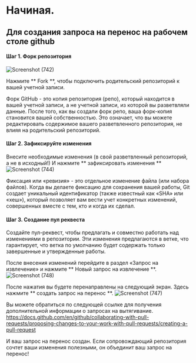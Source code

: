 
# Начиная.

## Для создания запроса на перенос на рабочем столе github

#### Шаг 1. Форк репозитория
![Screenshot (742)](https://user-images.githubusercontent.com/81237390/137702765-dad8c630-7e73-4151-84fa-4ba367c80625.png)

Нажмите ** Fork **, чтобы подключить родительский репозиторий к вашей учетной записи.

Форк GitHub - это копия репозитория (репо), который находится в вашей учетной записи, а не учетной записи, из которой вы разветвляли данные. После того, как вы создали форк репо, ваша форк-копия становится вашей собственностью. Это означает, что вы можете редактировать содержимое вашего разветвленного репозитория, не влияя на родительский репозиторий.


#### Шаг 2. Зафиксируйте изменения

Внесите необходимые изменения (в свой разветвленный репозиторий, а не в исходный!) И нажмите ** зафиксировать изменения **
![Screenshot (744)](https://user-images.githubusercontent.com/81237390/137703934-0f9d59a0-abdd-4e9c-9062-2c147a2bb70d.png)

Фиксация или «ревизия» - это отдельное изменение файла (или набора файлов). Когда вы делаете фиксацию для сохранения вашей работы, Git создает уникальный идентификатор (также известный как «SHA» или «хеш»), который позволяет вам вести учет конкретных изменений, совершенных вместе с тем, кто и когда их сделал.

#### Шаг 3. Создание пул реквеста
Создайте пул-реквест, чтобы предлагать и совместно работать над изменениями в репозитории. Эти изменения предлагаются в ветке, что гарантирует, что ветка по умолчанию будет содержать только завершенные и утвержденные работы.

После внесения изменений перейдите в раздел «Запрос на извлечение» и нажмите ** Новый запрос на извлечение **.
![Screenshot (748)](https://user-images.githubusercontent.com/81237390/137705273-c6b54047-37c2-440a-94c2-55cd867d88cc.png)

После нажатия вы будете перенаправлены на следующий экран. Здесь нажмите ** создать запрос на перенос **.
![Screenshot (747)](https://user-images.githubusercontent.com/81237390/137705286-8cd7967a-16b6-48fe-b2c2-128a94e4d8b8.png)

Вы можете обратиться по следующей ссылке для получения дополнительной информации о запросах на вытягивание.
https://docs.github.com/en/github/collaborating-with-pull-requests/proposing-changes-to-your-work-with-pull-requests/creating-a-pull-request

И ваш запрос на перенос создан. Если сопровождающий репозитория сочтет ваши изменения полезными, он объединит ваш запрос на перенос!





